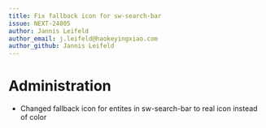 ```yaml
---
title: Fix fallback icon for sw-search-bar
issue: NEXT-24805
author: Jannis Leifeld
author_email: j.leifeld@haokeyingxiao.com
author_github: Jannis Leifeld
---
```

# Administration
* Changed fallback icon for entites in sw-search-bar to real icon instead of color
